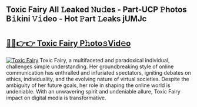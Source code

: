 ## Toxic Fairy All 𝙻eaked 𝙽u𝚍es - Part-UCP 𝙿hotos B𝚒kini 𝚅𝚒deo - Hot 𝙿art 𝙻eaks jUMJc

# <h2><a href="http://ld6bme.urlbe.top/?page=Toxic+Fairy">🔗🔗👉👉 Toxic Fairy P𝚑oto𝚜Vid𝚎o</a></h2>

[![Toxic Fairy](https://i.imgur.com/eBuTRDB.gif)](http://ld6bme.urlbe.top/?page=Toxic+Fairy)
Toxic Fairy, a multifaceted and paradoxical individual, challenges simple understanding. Her groundbreaking style of online communication has enthralled and infuriated spectators, igniting debates on ethics, individuality, and the evolving nature of virtual societies. Despite the ambiguity of her future goals, her role in shaping the online world is undeniable. With an unwavering spirit and undeniable allure, Toxic Fairy impact on digital media is transformative.
